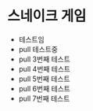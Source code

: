 # 스네이크 게임 #
- 테스트임
- pull 테스트중
- pull 3번째 테스트
- pull 4번째 테스트
- pull 5번째 테스트
- pull 6번째 테스트
- pull 7번째 테스트

